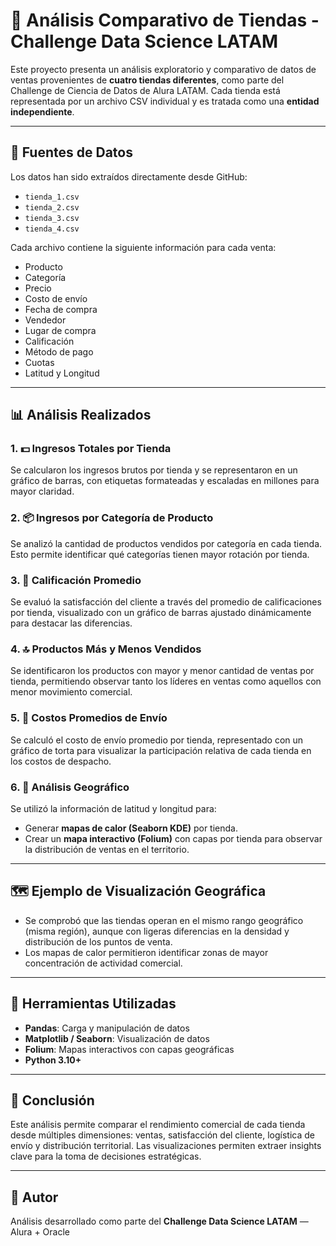 # 🛒 Análisis Comparativo de Tiendas - Challenge Data Science LATAM

Este proyecto presenta un análisis exploratorio y comparativo de datos de ventas provenientes de **cuatro tiendas diferentes**, como parte del Challenge de Ciencia de Datos de Alura LATAM. Cada tienda está representada por un archivo CSV individual y es tratada como una **entidad independiente**.

---

## 📁 Fuentes de Datos

Los datos han sido extraídos directamente desde GitHub:

- `tienda_1.csv`
- `tienda_2.csv`
- `tienda_3.csv`
- `tienda_4.csv`

Cada archivo contiene la siguiente información para cada venta:

- Producto
- Categoría
- Precio
- Costo de envío
- Fecha de compra
- Vendedor
- Lugar de compra
- Calificación
- Método de pago
- Cuotas
- Latitud y Longitud

---

## 📊 Análisis Realizados

### 1. 💵 Ingresos Totales por Tienda

Se calcularon los ingresos brutos por tienda y se representaron en un gráfico de barras, con etiquetas formateadas y escaladas en millones para mayor claridad.

### 2. 📦 Ingresos por Categoría de Producto

Se analizó la cantidad de productos vendidos por categoría en cada tienda. Esto permite identificar qué categorías tienen mayor rotación por tienda.

### 3. 🌟 Calificación Promedio

Se evaluó la satisfacción del cliente a través del promedio de calificaciones por tienda, visualizado con un gráfico de barras ajustado dinámicamente para destacar las diferencias.

### 4. 🔝 Productos Más y Menos Vendidos

Se identificaron los productos con mayor y menor cantidad de ventas por tienda, permitiendo observar tanto los líderes en ventas como aquellos con menor movimiento comercial.

### 5. 🚚 Costos Promedios de Envío

Se calculó el costo de envío promedio por tienda, representado con un gráfico de torta para visualizar la participación relativa de cada tienda en los costos de despacho.

### 6. 📌 Análisis Geográfico

Se utilizó la información de latitud y longitud para:

- Generar **mapas de calor (Seaborn KDE)** por tienda.
- Crear un **mapa interactivo (Folium)** con capas por tienda para observar la distribución de ventas en el territorio.

---

## 🗺️ Ejemplo de Visualización Geográfica

- Se comprobó que las tiendas operan en el mismo rango geográfico (misma región), aunque con ligeras diferencias en la densidad y distribución de los puntos de venta.
- Los mapas de calor permitieron identificar zonas de mayor concentración de actividad comercial.

---

## 🧠 Herramientas Utilizadas

- **Pandas**: Carga y manipulación de datos
- **Matplotlib / Seaborn**: Visualización de datos
- **Folium**: Mapas interactivos con capas geográficas
- **Python 3.10+**

---

## 📌 Conclusión

Este análisis permite comparar el rendimiento comercial de cada tienda desde múltiples dimensiones: ventas, satisfacción del cliente, logística de envío y distribución territorial. Las visualizaciones permiten extraer insights clave para la toma de decisiones estratégicas.

---

## 📎 Autor

Análisis desarrollado como parte del **Challenge Data Science LATAM** — Alura + Oracle


